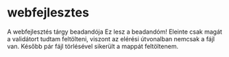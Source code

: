 # webfejlesztes
A  webfejlesztés tárgy beadandója
Ez lesz a beadandóm!
Eleinte csak magát a validátort tudtam feltölteni, viszont az elérési útvonalban nemcsak a fájl van. Később pár fájl törlésével sikerült a mappát feltöltenem.

